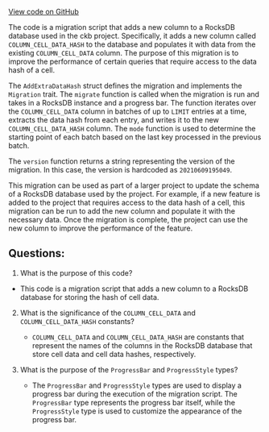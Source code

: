 [View code on GitHub](https://github.com/nervosnetwork/ckb/util/launcher/src/migrations/add_extra_data_hash.rs)

The code is a migration script that adds a new column to a RocksDB database used in the ckb project. Specifically, it adds a new column called `COLUMN_CELL_DATA_HASH` to the database and populates it with data from the existing `COLUMN_CELL_DATA` column. The purpose of this migration is to improve the performance of certain queries that require access to the data hash of a cell.

The `AddExtraDataHash` struct defines the migration and implements the `Migration` trait. The `migrate` function is called when the migration is run and takes in a RocksDB instance and a progress bar. The function iterates over the `COLUMN_CELL_DATA` column in batches of up to `LIMIT` entries at a time, extracts the data hash from each entry, and writes it to the new `COLUMN_CELL_DATA_HASH` column. The `mode` function is used to determine the starting point of each batch based on the last key processed in the previous batch.

The `version` function returns a string representing the version of the migration. In this case, the version is hardcoded as `20210609195049`.

This migration can be used as part of a larger project to update the schema of a RocksDB database used by the project. For example, if a new feature is added to the project that requires access to the data hash of a cell, this migration can be run to add the new column and populate it with the necessary data. Once the migration is complete, the project can use the new column to improve the performance of the feature.
## Questions: 
 1. What is the purpose of this code?
   - This code is a migration script that adds a new column to a RocksDB database for storing the hash of cell data.

2. What is the significance of the `COLUMN_CELL_DATA` and `COLUMN_CELL_DATA_HASH` constants?
   - `COLUMN_CELL_DATA` and `COLUMN_CELL_DATA_HASH` are constants that represent the names of the columns in the RocksDB database that store cell data and cell data hashes, respectively.

3. What is the purpose of the `ProgressBar` and `ProgressStyle` types?
   - The `ProgressBar` and `ProgressStyle` types are used to display a progress bar during the execution of the migration script. The `ProgressBar` type represents the progress bar itself, while the `ProgressStyle` type is used to customize the appearance of the progress bar.